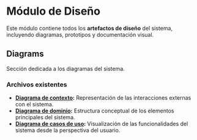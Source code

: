 # Módulo de Diseño

Este módulo contiene todos los **artefactos de diseño** del sistema, incluyendo diagramas, prototipos y documentación visual.

## Diagrams
Sección dedicada a los diagramas del sistema.

### Archivos existentes
- [**Diagrama de contexto**](./diagrams/diagrama_contexto.png)**:** Representación de las interacciones externas con el sistema.
- [**Diagrama de dominio**](./diagrams/diagrama_dominio.png)**:** Estructura conceptual de los elementos principales del sistema.
- [**Diagrama de casos de uso**](./diagrams/diagrama_casos_uso.png)**:** Visualización de las funcionalidades del sistema desde la perspectiva del usuario.

